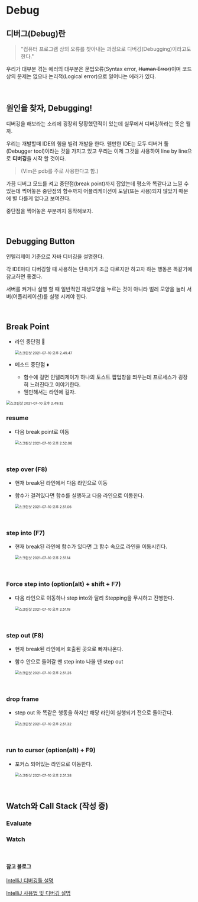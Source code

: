 # Debug

## 디버그(Debug)란

>  "컴퓨터 프로그램 상의 오류를 찾아내는 과정으로 디버깅(Debugging)이라고도 한다."

우리가 대부분 겪는 에러의 대부분은 문법오류(Syntax error, ~~Human Error~~)이며 코드상의 문제는 없으나 논리적(Logical error)으로 일어나는 에러가 있다.

<br>

## 원인을 찾자, Debugging!

디버깅을 해보라는 소리에 굉장히 당황했던적이 있는데 실무에서 디버깅하라는 뜻은 뭘까.

우리는 개발할때 IDE의 힘을 빌려 개발을 한다. 웬만한 IDE는 모두 디버거 툴(Debugger tool)이라는 것을 가지고 있고 우리는 이제 그것을 사용하여  line by line으로 **디버깅**을 시작 할 것이다. 

>  (Vim은 pdb를 주로 사용한다고 함.)

가끔 디버그 모드를 켜고 중단점(break point)까지 잡았는데 평소와 똑같다고 느낄 수 있는데 찍어놓은 중단점의 함수까지 어플리케이션이 도달(또는 사용)되지 않았기 때문에 별 다를게 없다고 보여진다. 

중단점을 찍어놓은 부분까지 동작해보자.

<br>

## Debugging Button

인텔리제이 기준으로 자바 디버깅을 설명한다.

각 IDE마다 디버깅할 때 사용하는 단축키가 조금 다르지만 하고자 하는 행동은 똑같기에 참고하면 좋겠다.

서버를 켜거나 실행 할 때 일반적인 재생모양을 누르는 것이 아니라 벌레 모양을 눌러 서버(어플리케이션)를 실행 시켜야 한다.

<br>

## **Break Point**

- 라인 중단점 🔴

  <img src="https://tva1.sinaimg.cn/large/008i3skNgy1gsbttpscwcj30ik03qt8z.jpg" alt="스크린샷 2021-07-10 오후 2.49.47" style="zoom:67%;" />

- 메소드 중단점 ♦️

  - 함수에 걸면 인텔리제이가 하나의 토스트 팝업창을 띄우는데 프로세스가 굉장히 느려진다고 이야기한다.
  - 웬만해서는 라인에 걸자.

<img src="https://tva1.sinaimg.cn/large/008i3skNgy1gsbtu5fdaaj30ii03sjrn.jpg" alt="스크린샷 2021-07-10 오후 2.49.32" style="zoom:67%;" />

<br>

### resume

- 다음 break point로 이동

  <img src="https://tva1.sinaimg.cn/large/008i3skNgy1gsbu2nqss9j301w0h8t8n.jpg" alt="스크린샷 2021-07-10 오후 2.52.06" style="zoom:67%;" />

<br>

### step over (F8)

- 현재 break된 라인에서 다음 라인으로 이동

- 함수가 걸려있다면 함수를 실행하고 다음 라인으로 이동한다.

  <img src="https://tva1.sinaimg.cn/large/008i3skNgy1gsbtumgj6bj60ci04kmxe02.jpg" alt="스크린샷 2021-07-10 오후 2.51.06" style="zoom:67%;" />

<br>

### step into (F7)

- 현재 break된 라인에 함수가 있다면 그 함수 속으로 라인을 이동시킨다.

  <img src="https://tva1.sinaimg.cn/large/008i3skNgy1gsbtuw6e61j30c204gjrm.jpg" alt="스크린샷 2021-07-10 오후 2.51.14" style="zoom:67%;" />

<br>

### Force step into (option(alt) + shift + F7)

- 다음 라인으로 이동하나 step into와 달리 Stepping을 무시하고 진행한다.

  <img src="https://tva1.sinaimg.cn/large/008i3skNgy1gsbtv0dywnj30e204c74j.jpg" alt="스크린샷 2021-07-10 오후 2.51.19" style="zoom:67%;" />

<br>

### step out (F8)

- 현재 break된 라인에서 호출된 곳으로 빠져나온다. 

- 함수 안으로 들어갈 땐 step into 나올 땐 step out

  <img src="https://tva1.sinaimg.cn/large/008i3skNgy1gsbtv7dd8wj30cw04g74j.jpg" alt="스크린샷 2021-07-10 오후 2.51.25" style="zoom:67%;" />

<br>

### drop frame

- step out 와 똑같은 행동을 하지만 해당 라인이 실행되기 전으로 돌아간다.

  <img src="https://tva1.sinaimg.cn/large/008i3skNgy1gsbtvddgosj30d004aq34.jpg" alt="스크린샷 2021-07-10 오후 2.51.32" style="zoom:67%;" />

<br>

### run to cursor (option(alt) + F9)

- 포커스 되어있는 라인으로 이동한다. 

  <img src="https://tva1.sinaimg.cn/large/008i3skNgy1gsbtvnr54kj30ge04iaab.jpg" alt="스크린샷 2021-07-10 오후 2.51.38" style="zoom:67%;" />



<br>



## Watch와 Call Stack (작성 중)

### Evaluate

### Watch



<br>

#### 참고 블로그

[IntelliJ 디버깅툴 설명](https://dncjf64.tistory.com/226)

[IntelliJ 사용법 및 디버깅 설명](https://github.com/jojoldu/blog-code/tree/master/intellij-debugging)
















